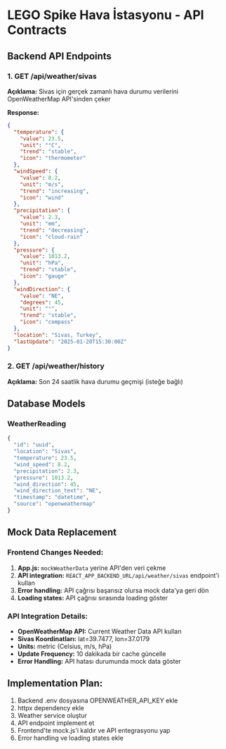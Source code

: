 # LEGO Spike Hava İstasyonu - API Contracts

## Backend API Endpoints

### 1. GET /api/weather/sivas
**Açıklama:** Sivas için gerçek zamanlı hava durumu verilerini OpenWeatherMap API'sinden çeker

**Response:**
```json
{
  "temperature": {
    "value": 23.5,
    "unit": "°C",
    "trend": "stable",
    "icon": "thermometer"
  },
  "windSpeed": {
    "value": 8.2,
    "unit": "m/s", 
    "trend": "increasing",
    "icon": "wind"
  },
  "precipitation": {
    "value": 2.3,
    "unit": "mm",
    "trend": "decreasing", 
    "icon": "cloud-rain"
  },
  "pressure": {
    "value": 1013.2,
    "unit": "hPa",
    "trend": "stable",
    "icon": "gauge"
  },
  "windDirection": {
    "value": "NE",
    "degrees": 45,
    "unit": "°",
    "trend": "stable",
    "icon": "compass"
  },
  "location": "Sivas, Turkey",
  "lastUpdate": "2025-01-20T15:30:00Z"
}
```

### 2. GET /api/weather/history
**Açıklama:** Son 24 saatlik hava durumu geçmişi (isteğe bağlı)

## Database Models

### WeatherReading
```python
{
  "id": "uuid",
  "location": "Sivas",
  "temperature": 23.5,
  "wind_speed": 8.2,
  "precipitation": 2.3,
  "pressure": 1013.2,
  "wind_direction": 45,
  "wind_direction_text": "NE",
  "timestamp": "datetime",
  "source": "openweathermap"
}
```

## Mock Data Replacement

### Frontend Changes Needed:
1. **App.js:** `mockWeatherData` yerine API'den veri çekme
2. **API integration:** `REACT_APP_BACKEND_URL/api/weather/sivas` endpoint'i kullan
3. **Error handling:** API çağrısı başarısız olursa mock data'ya geri dön
4. **Loading states:** API çağrısı sırasında loading göster

### API Integration Details:
- **OpenWeatherMap API:** Current Weather Data API kullan
- **Sivas Koordinatları:** lat=39.7477, lon=37.0179
- **Units:** metric (Celsius, m/s, hPa)
- **Update Frequency:** 10 dakikada bir cache güncelle
- **Error Handling:** API hatası durumunda mock data göster

## Implementation Plan:
1. Backend .env dosyasına OPENWEATHER_API_KEY ekle
2. httpx dependency ekle
3. Weather service oluştur
4. API endpoint implement et
5. Frontend'te mock.js'i kaldır ve API entegrasyonu yap
6. Error handling ve loading states ekle